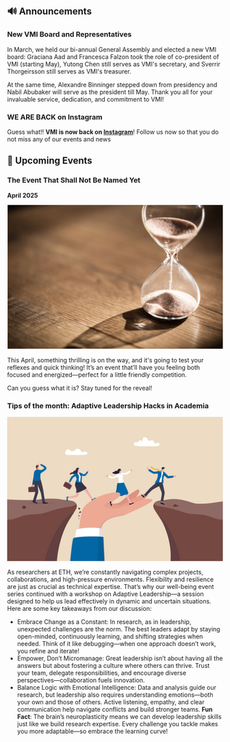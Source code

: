 
## 🔊 Announcements


### New VMI Board and Representatives
In March, we held our bi-annual General Assembly and elected a new VMI board:
Graciana Aad and Francesca Falzon took the role of co-president of VMI (starting May), Yutong Chen still serves as VMI's secretary, and Sverrir Thorgeirsson still serves as VMI's treasurer.

 At the same time, Alexandre Binninger stepped down from presidency and Nabil Abubaker will serve as the president till May. Thank you all for your invaluable service, dedication, and commitment to VMI!


### WE ARE BACK on Instagram

Guess what!! **VMI is now back on [Instagram](https://www.instagram.com/vmi.ethz?utm_source=ig_web_button_share_sheet&igsh=ZDNlZDc0MzIxNw==)**! Follow us now so that you do not miss any of our events and news



## 📅 Upcoming Events


### The Event That Shall Not Be Named Yet

**April 2025**

<center>
  <img src="contents/Apr-2025 /unrevealed-event.png"/>
</center>

This April, something thrilling is on the way, and it's going to test your reflexes and quick thinking! It’s an event that’ll have you feeling both focused and energized—perfect for a little friendly competition.

Can you guess what it is? Stay tuned for the reveal!

### Tips of the month: Adaptive Leadership Hacks in Academia


<center>
  <img src="contents/Apr-2025 /Leadership.jpeg">
</center>


As researchers at ETH, we’re constantly navigating complex projects, collaborations, and high-pressure environments. Flexibility and resilience are just as crucial as technical expertise. That’s why our well-being event series continued with a workshop on Adaptive Leadership—a session designed to help us lead effectively in dynamic and uncertain situations. Here are some key takeaways from our discussion:

* Embrace Change as a Constant: In research, as in leadership, unexpected challenges are the norm. The best leaders adapt by staying open-minded, continuously learning, and shifting strategies when needed. Think of it like debugging—when one approach doesn’t work, you refine and iterate!
* Empower, Don’t Micromanage: Great leadership isn’t about having all the answers but about fostering a culture where others can thrive. Trust your team, delegate responsibilities, and encourage diverse perspectives—collaboration fuels innovation.
* Balance Logic with Emotional Intelligence: Data and analysis guide our research, but leadership also requires understanding emotions—both your own and those of others. Active listening, empathy, and clear communication help navigate conflicts and build stronger teams.
**Fun Fact**: The brain’s neuroplasticity means we can develop leadership skills just like we build research expertise. Every challenge you tackle makes you more adaptable—so embrace the learning curve!
